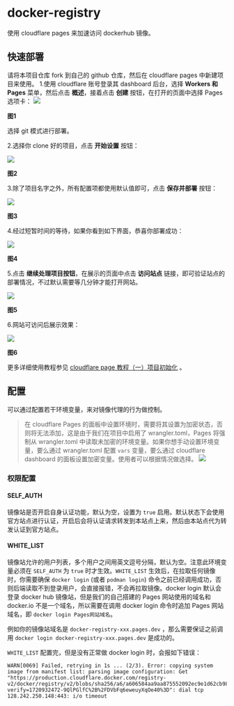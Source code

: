 # docker-registry
使用 cloudflare pages 来加速访问 dockerhub 镜像。

## 快速部署
请将本项目仓库 fork 到自己的 github 仓库，然后在 cloudflare pages 中新建项目来使用。
1.使用 cloudflare 账号登录其 dashboard 后台，选择 **Workers 和 Pages** 菜单，然后点击 **概述**，接着点击 **创建** 按钮，在打开的页面中选择 Pages 选项卡：
![](docs/init_with_git.png)

**图1**

选择 git 模式进行部署。

2.选择你 clone 好的项目，点击 **开始设置** 按钮：

![](docs/select_project.png)

**图2**

3.除了项目名字之外，所有配置项都使用默认值即可，点击 **保存并部署** 按钮：

![](docs/save_config.png)

**图3**

4.经过短暂时间的等待，如果你看到如下界面，恭喜你部署成功：

![](docs/deploy_finished.png)

**图4**

5.点击 **继续处理项目按钮**，在展示的页面中点击 **访问站点** 链接，即可验证站点的部署情况，不过默认需要等几分钟才能打开网站。

![](docs/show_url.png)

**图5**

6.网站可访问后展示效果：

![](docs/site_content.png)

**图6**

更多详细使用教程参见 [cloudflare page 教程（一）项目初始化](https://blog.whyun.com/posts/project-init-on-cloudflare-pages/) 。

## 配置
可以通过配置若干环境变量，来对镜像代理的行为做控制。

> 在 cloudflare Pages 的面板中设置环境时，需要将其设置为加密状态，否则将无法添加，这是由于我们在项目中启用了 wrangler.toml，Pages 将强制从 wrangler.toml 中读取未加密的环境变量。如果你想手动设置环境变量，要么通过 wrangler.toml 配置 `vars` 变量，要么通过 cloudflare dashboard 的面板设置加密变量。使用者可以根据情况做选择。
> ![](docs/set_variable_secret.png)
### 权限配置
#### SELF_AUTH
镜像站是否开启自身认证功能，默认为空，设置为 `true` 启用。默认状态下会使用官方站点进行认证，开启后会将认证请求转发到本站点上来，然后由本站点代为转发认证到官方站点。
#### WHITE_LIST
镜像站允许的用户列表，多个用户之间用英文逗号分隔，默认为空。注意此环境变量必须在 `SELF_AUTH` 为 `true` 时才生效。`WHITE_LIST` 生效后，在拉取任何镜像时，你需要确保 `docker login` (或者 `podman login`) 命令之前已经调用成功，否则后端读取不到登录用户，会直接报错，不会再拉取镜像。docker login 默认会登录 docker hub 镜像站，但是我们的自己搭建的 Pages 网站使用的域名和 docker.io 不是一个域名，所以需要在调用 docker login 命令时追加 Pages 网站域名，即 `docker login Pages网站域名`。

例如你的镜像站域名是 `docker-registry-xxx.pages.dev` ，那么需要保证之前调用 `docker login docker-registry-xxx.pages.dev` 是成功的。

`WHITE_LIST` 配置完，但是没有正常做 docker login 时，会报如下错误：

```
WARN[0069] Failed, retrying in 1s ... (2/3). Error: copying system image from manifest list: parsing image configuration: Get "https://production.cloudflare.docker.com/registry-v2/docker/registry/v2/blobs/sha256/a6/a606584aa9aa875552092ec9e1d62cb98d486f51f389609914039aabd9414687/data?verify=1720932472-9QlPGlfC%2B%2FDVbFq6eweuyXqOe40%3D": dial tcp 128.242.250.148:443: i/o timeout
```


